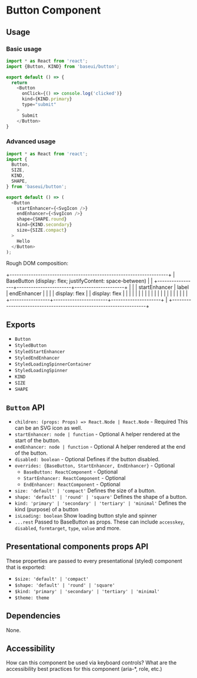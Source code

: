 # Button Component

## Usage

### Basic usage

```javascript
import * as React from 'react';
import {Button, KIND} from 'baseui/button';

export default () => {
  return
    <Button 
      onClick={() => console.log('clicked')} 
      kind={KIND.primary} 
      type="submit"
    >
      Submit
    </Button>
}
```

### Advanced usage

```javascript
import * as React from 'react';
import {
  Button,
  SIZE,
  KIND,
  SHAPE,
} from 'baseui/button';

export default () => (
  <Button
    startEnhancer={<SvgIcon />}
    endEnhancer={<SvgIcon />}
    shape={SHAPE.round}
    kind={KIND.secondary}
    size={SIZE.compact}
  >
    Hello
  </Button>
);
```

Rough DOM composition:

+-------------------------------------------------------------------+
| BaseButton (display: flex; justifyContent: space-between)         |
| +-----------------+-----------------------+---------------------+ |
| |  startEnhancer  |         label         |    endEnhancer      | |
| |  display: flex  |                       |    display: flex    | |
| |                 |                       |                     | |
| |                 |                       |                     | |
| |                 |                       |                     | |
| +-----------------+-----------------------+---------------------+ |
+-------------------------------------------------------------------+

## Exports

* `Button`
* `StyledButton`
* `StyledStartEnhancer`
* `StyledEndEnhancer`
* `StyledLoadingSpinnerContainer`
* `StyledLoadingSpinner`
* `KIND`
* `SIZE`
* `SHAPE`

## `Button` API

* `children: (props: Props) => React.Node | React.Node` - Required
  This can be an SVG icon as well.
* `startEnhancer: node | function` - Optional
  A helper rendered at the start of the button.
* `endEnhancer: node | function` - Optional
  A helper rendered at the end of the button.
* `disabled: boolean` - Optional
  Defines if the button disabled.
* `overrides: {BaseButton, StartEnhancer, EndEnhancer}` - Optional
  * `BaseButton: ReactComponent` - Optional
  * `StartEnhancer: ReactComponent` - Optional
  * `EndEnhancer: ReactComponent` - Optional
* `size: 'default' | 'compact'`
  Defines the size of a button.
* `shape: 'default' | 'round' | 'square'`
  Defines the shape of a button.
* `kind: 'primary' | 'secondary' | 'tertiary' | 'minimal'`
  Defines the kind (purpose) of a button
* `isLoading: boolean`
  Show loading button style and spinner
* `...rest`
  Passed to BaseButton as props. These can include `accesskey`, `disabled`, `formtarget`, `type`, `value` and more.

## Presentational components props API

These properties are passed to every presentational (styled) component that is exported:

* `$size: 'default' | 'compact'`
* `$shape: 'default' | 'round' | 'square'`
* `$kind: 'primary' | 'secondary' | 'tertiary' | 'minimal'`
* `$theme: theme`

## Dependencies

None.

## Accessibility

How can this component be used via keyboard controls?
What are the accessibility best practices for this component (aria-\*, role, etc.)
